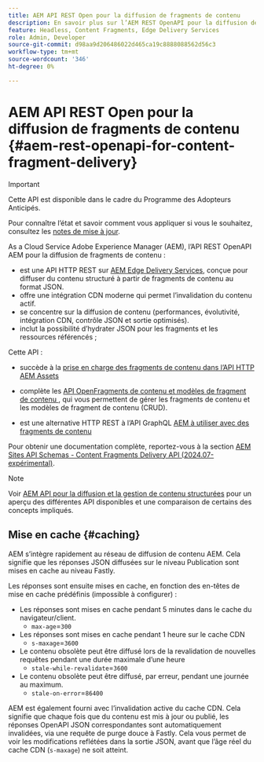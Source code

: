 ```yaml
---
title: AEM API REST Open pour la diffusion de fragments de contenu
description: En savoir plus sur l’AEM REST OpenAPI pour la diffusion de fragments de contenu
feature: Headless, Content Fragments, Edge Delivery Services
role: Admin, Developer
source-git-commit: d98aa9d206486022d465ca19c8888088562d56c3
workflow-type: tm+mt
source-wordcount: '346'
ht-degree: 0%

---
```



# AEM API REST Open pour la diffusion de fragments de contenu {#aem-rest-openapi-for-content-fragment-delivery}

>[!IMPORTANT]
>
>Cette API est disponible dans le cadre du Programme des Adopteurs Anticipés.
>
>Pour connaître l’état et savoir comment vous appliquer si vous le souhaitez, consultez les [notes de mise à jour](/help/release-notes/release-notes-cloud/release-notes-current.md).

As a Cloud Service Adobe Experience Manager (AEM), l’API REST OpenAPI AEM pour la diffusion de fragments de contenu :

* est une API HTTP REST sur [AEM Edge Delivery Services](/help/edge/overview.md), conçue pour diffuser du contenu structuré à partir de fragments de contenu au format JSON.
* offre une intégration CDN moderne qui permet l’invalidation du contenu actif.
* se concentre sur la diffusion de contenu (performances, évolutivité, intégration CDN, contrôle JSON et sortie optimisés).
* inclut la possibilité d’hydrater JSON pour les fragments et les ressources référencés ;

Cette API :

* succède à la [prise en charge des fragments de contenu dans l’API HTTP AEM Assets](/help/assets/content-fragments/assets-api-content-fragments.md)

* complète les [ API OpenFragments de contenu et modèles de fragment de contenu ](/help/headless/content-fragment-openapis.md), qui vous permettent de gérer les fragments de contenu et les modèles de fragment de contenu (CRUD).

* est une alternative HTTP REST à l’API GraphQL [AEM à utiliser avec des fragments de contenu](/help/headless/graphql-api/content-fragments.md)

Pour obtenir une documentation complète, reportez-vous à la section [AEM Sites API Schemas - Content Fragments Delivery API (2024.07-expérimental)](https://developer.adobe.com/experience-cloud/experience-manager-apis/api/experimental/sites/delivery/).

>[!NOTE]
>
>Voir [AEM API pour la diffusion et la gestion de contenu structurées](/help/headless/apis-headless-and-content-fragments.md) pour un aperçu des différentes API disponibles et une comparaison de certains des concepts impliqués.

## Mise en cache {#caching}

AEM s’intègre rapidement au réseau de diffusion de contenu AEM. Cela signifie que les réponses JSON diffusées sur le niveau Publication sont mises en cache au niveau Fastly.

Les réponses sont ensuite mises en cache, en fonction des en-têtes de mise en cache prédéfinis (impossible à configurer) :

* Les réponses sont mises en cache pendant 5 minutes dans le cache du navigateur/client.
   * `max-age`=`300`
* Les réponses sont mises en cache pendant 1 heure sur le cache CDN
   * `s-maxage`=`3600`
* Le contenu obsolète peut être diffusé lors de la revalidation de nouvelles requêtes pendant une durée maximale d’une heure
   * `stale-while-revalidate`=`3600`
* Le contenu obsolète peut être diffusé, par erreur, pendant une journée au maximum.
   * `stale-on-error`=`86400`

AEM est également fourni avec l’invalidation active du cache CDN. Cela signifie que chaque fois que du contenu est mis à jour ou publié, les réponses OpenAPI JSON correspondantes sont automatiquement invalidées, via une requête de purge douce à Fastly. Cela vous permet de voir les modifications reflétées dans la sortie JSON, avant que l’âge réel du cache CDN (`s-maxage`) ne soit atteint.